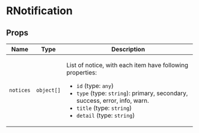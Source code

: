 <!-- generated by doc script, do not edit -->

# RNotification




## Props

| Name | Type | Description |
|-|-|-|
| `notices` | `object[]` | <p>List of notice, with each item have following properties:</p><ul><li><code>id</code> (type: <code>any</code>)</li><li><code>type</code> (type: <code>string</code>): primary, secondary, success, error, info, warn.</li><li><code>title</code> (type: <code>string</code>)</li><li><code>detail</code> (type: <code>string</code>)</li></ul> |







<!-- ## Example -->